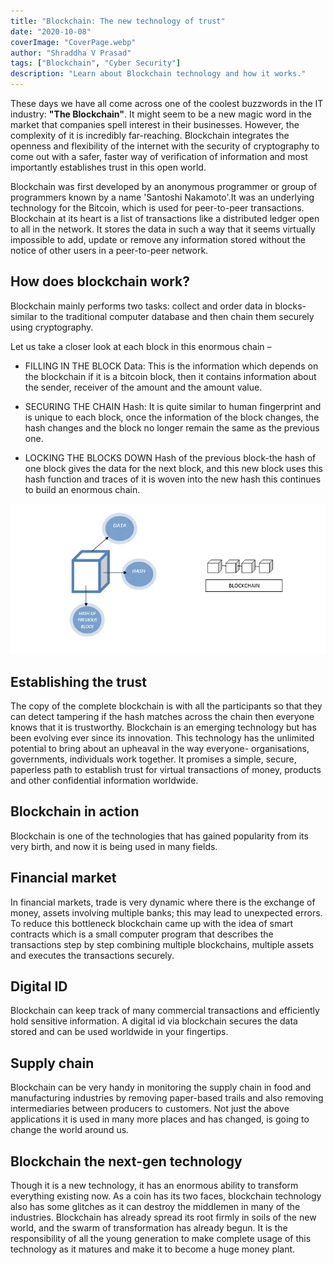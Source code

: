 ```yaml
---
title: "Blockchain: The new technology of trust"
date: "2020-10-08"
coverImage: "CoverPage.webp"
author: "Shraddha V Prasad"
tags: ["Blockchain", "Cyber Security"]
description: "Learn about Blockchain technology and how it works."
---
```


These days we have all come across one of the coolest buzzwords in the IT industry: **"The Blockchain"**. It might seem to be a new magic word in the market that companies spell interest in their businesses. However, the complexity of it is incredibly far-reaching. Blockchain integrates the openness and flexibility of the internet with the security of cryptography to come out with a safer, faster way of verification of information and most importantly establishes trust in this open world.

Blockchain was first developed by an anonymous programmer or group of programmers known by a name 'Santoshi Nakamoto'.It was an underlying technology for the Bitcoin, which is used for peer-to-peer transactions. Blockchain at its heart is a list of transactions like a distributed ledger open to all in the network. It stores the data in such a way that it seems virtually impossible to add, update or remove any information stored without the notice of other users in a peer-to-peer network.

## How does blockchain work?

Blockchain mainly performs two tasks: collect and order data in blocks- similar to the traditional computer database and then chain them securely using cryptography.

Let us take a closer look at each block in this enormous chain –

 - FILLING  IN THE BLOCK
Data: This is the information which depends on the blockchain if it is a bitcoin block, then it contains information about the sender, receiver of the amount and the amount value.

 - SECURING THE CHAIN
Hash: It is quite similar to human fingerprint and is unique to each block, once the information of the block changes, the hash changes and the block no longer remain the same as the previous one.

 - LOCKING THE BLOCKS DOWN
Hash of the previous block-the hash of one block gives the data for the next block, and this new block uses this hash function and traces of it is woven into the new hash this continues to build an enormous chain.

![Blockchain](block.webp)

## Establishing the trust

The copy of the complete blockchain is with all the participants so that they can detect tampering if the hash matches across the chain then everyone knows that it is trustworthy.
Blockchain is an emerging technology but has been evolving ever since its innovation. This technology has the unlimited potential to bring about an upheaval in the way everyone- organisations, governments, individuals work together. It promises a simple, secure, paperless path to establish trust for virtual transactions of money, products and other confidential information worldwide.

## Blockchain in action

Blockchain is one of the technologies that has gained popularity from its very birth, and now it is being used in many fields.

## Financial market

In financial markets, trade is very dynamic where there is the exchange of money, assets involving multiple banks; this may lead to unexpected errors. To reduce this bottleneck blockchain came up with the idea of smart contracts which is a small computer program that describes the transactions step by step combining multiple blockchains, multiple assets and executes the transactions securely.

## Digital ID

Blockchain can keep track of many commercial transactions and efficiently hold sensitive information. A digital id via blockchain secures the data stored and can be used worldwide in your fingertips.

## Supply chain

Blockchain can be very handy in monitoring the supply chain in food and manufacturing industries by removing paper-based trails and also removing intermediaries between producers to customers. Not just the above applications it is used in many more places and has changed, is going to change the world around us.

## Blockchain the next-gen technology

Though it is a new technology, it has an enormous ability to transform everything existing now. As a coin has its two faces, blockchain technology also has some glitches as it can destroy the middlemen in many of the industries.
Blockchain has already spread its root firmly in soils of the new world, and the swarm of transformation has already begun. It is the responsibility of all the young generation to make complete usage of this technology as it matures and make it to become a huge money plant.
